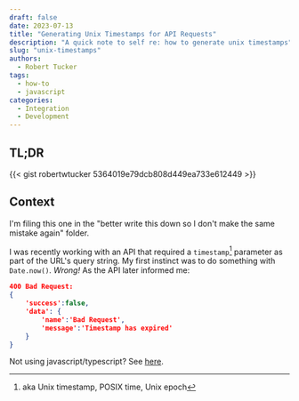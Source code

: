 ```yaml
--- 
draft: false
date: 2023-07-13
title: "Generating Unix Timestamps for API Requests"
description: "A quick note to self re: how to generate unix timestamps"
slug: "unix-timestamps"
authors:
  - Robert Tucker 
tags:
  - how-to
  - javascript
categories:
  - Integration
  - Development
---
```


## TL;DR

{{< gist robertwtucker 5364019e79dcb808d449ea733e612449 >}}

## Context
I'm filing this one in the "better write this down so I don't make the same
mistake again" folder.

I was recently working with an API that required a `timestamp`[^1] parameter as
part of the URL's query string. My first instinct was to do something with
`Date.now()`. _Wrong!_ As the API later informed me:

``` json
400 Bad Request:
{
    'success':false,
    'data': {
        'name':'Bad Request',
        'message':'Timestamp has expired'
    }
}
```

Not using javascript/typescript? See
[here](https://www.epochconverter.com/#:~:text=How%20to%20get%20the%20current%20epoch%20time%20in).

[^1]: aka Unix timestamp, POSIX time, Unix epoch

